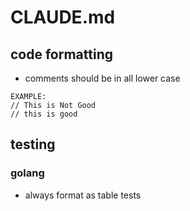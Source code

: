 # CLAUDE.md

## code formatting
- comments should be in all lower case
```
EXAMPLE:
// This is Not Good 
// this is good
```

## testing

### golang
- always format as table tests
